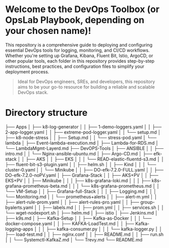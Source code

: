 # Welcome to the **DevOps Toolbox** (or **OpsLab Playbook**, depending on your chosen name)! 

This repository is a comprehensive guide to deploying and configuring essential DevOps tools for logging, monitoring, and CI/CD workflows. 
Whether you're setting up Grafana, Kibana, Fluent Bit, Istio, ArgoCD, or other popular tools, each folder in this repository provides step-by-step instructions, best practices, and configuration files to simplify your deployment process.

> Ideal for DevOps engineers, SREs, and developers, this repository aims to be your go-to resource for building a reliable and scalable DevOps stack.


# Directory structure
├── Apps
│   ├── k8-log-generator
│   │   ├── 1-demo-loggers.yaml
│   │   ├── 2-app-logger.yaml
│   │   ├── extreme-pod-logger.yaml
│   │   └── setup.md
│   ├── k8-node-stress
│   │   ├── Setup.md
│   │   └── stress-pod.yaml
│   └── lambda
│       ├── Event-lambda-execution.md
│       ├── Lambda-for-RDS.md
│       └── LambdaMgmt-Layerd.md
├── DevOPS-Tools
│   ├── ANSIBLE
│   │   ├── intro.md
│   │   └── Nginx-ansible-ubuntu.md
│   ├── Argo-CD.md
│   ├── efk-stack
│   │   ├── AKS
│   │   ├── EKS
│   │   │   └── READ-elastic-fluentd-s3.md
│   │   ├── fluent-bit-s3-plugin.yaml
│   │   ├── helm.sh
│   │   ├── Kind
│   │   │   └── cluster-0.yaml
│   │   └── Minikube
│   │       ├── DO-efk-7.2.0-FULL.yaml
│   │       ├── DO-efk-7.2.0-noPV.yaml
│   ├── Grafana-Stack
│   │   ├── AKS+PV
│   │   ├── EKS+PV
│   │   ├── Minikube
│   │   │   ├── k8s-grafana-loki.md
│   │   │   ├── k8s-grafana-prometheus-beta.md
│   │   │   └── k8s-grafana-prometheus.md
│   │   └── VM-Setup
│   │       ├── Grafana-full-Stack
│   │       │   ├── Logging.md
│   │       │   └── Monitoring.md
│   │       └── prometheus+alerts
│   │           ├── alert-m.yml
│   │           ├── alert-rule-prom.yaml
│   │           ├── alert-rules-pro.yaml
│   │           ├── group-byalerts.yaml
│   │           ├── labels.md
│   │           ├── prom.yml
│   │           ├── services.sh
│   │           └── wget-nodexport.sh
│   ├── helm.md
│   ├── istio
│   ├── Jenkins.md
│   ├── k9s.md
│   ├── Kafka-Setup
│   │   ├── Kafka-as-Docker
│   │   │   └── docker-compose.yaml
│   │   ├── KAFKA-LoadTest.md
│   │   ├── Kafka-logging-apps
│   │   │   ├── kafka-consumer.py
│   │   │   └── kafka-logger.py
│   │   ├── load-test.md
│   │   ├── nginx.conf
│   │   ├── README.md
│   │   ├── run.sh
│   │   └── Systemctl-KafkaZ.md
│   └── Trevy.md
└── README.md